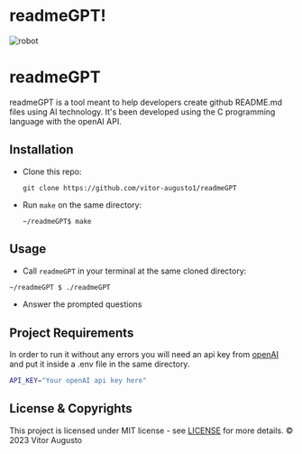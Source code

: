 # readmeGPT!

![robot](https://user-images.githubusercontent.com/121441594/220617203-9a5827f3-9968-41f7-ad50-7e9a1fb04686.png)

# readmeGPT

readmeGPT is a tool meant to help developers create github README.md files using AI technology. It's been developed using the C programming language with the openAI API. 

## Installation 

- Clone this repo:
    
    ```git clone https://github.com/vitor-augusto1/readmeGPT```

- Run `make` on the same directory:

    ```~/readmeGPT$ make```

## Usage 

- Call `readmeGPT` in your terminal at the same cloned directory:
```sh
~/readmeGPT $ ./readmeGPT
```
- Answer the prompted questions


## Project Requirements

In order to run it without any errors you will need an api key from
[openAI](https://platform.openai.com/account/api-keys) and put it inside a .env file in the same directory.
```sh
API_KEY="Your openAI api key here"
```

## License & Copyrights 

This project is licensed under MIT license - see [LICENSE](https://github.com/yourusername/repoNamee/blob/master/LICENSE) for more details. &copy; 2023 Vitor Augusto

